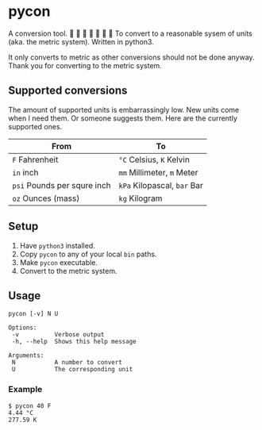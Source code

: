 # pycon
A conversion tool. :black_heart:  :black_heart: :black_heart: :black_heart: :black_heart: :black_heart: :black_heart: To convert to a reasonable sysem of units (aka. the metric system). Written in python3.

It only converts to metric as other conversions should not be done anyway.
Thank you for converting to the metric system.  


## Supported conversions

The amount of supported units is embarrassingly low. New units come when I need them. Or someone suggests them. Here are the currently supported ones.

| From           | To                       |
| -------------- | ------------------------ |
| `F` Fahrenheit | `°C` Celsius, `K` Kelvin |
| `in` inch      | `mm` Millimeter, `m` Meter |
| `psi` Pounds per squre inch | `kPa` Kilopascal, `bar` Bar |
| `oz` Ounces (mass) | `kg` Kilogram |


## Setup

1. Have `python3` installed.
2. Copy `pycon` to any of your local `bin` paths.
3. Make `pycon` executable.
3. Convert to the metric system.


## Usage

    pycon [-v] N U
    
    Options:
     -v          Verbose output
     -h, --help  Shows this help message

    Arguments:
     N           A number to convert
     U           The corresponding unit

### Example

    $ pycon 40 F
    4.44 °C
    277.59 K
